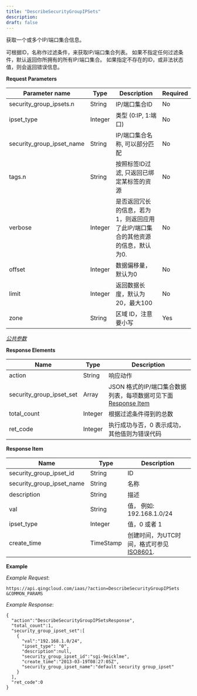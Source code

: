 ```yaml
---
title: "DescribeSecurityGroupIPSets"
description: 
draft: false
---
```




获取一个或多个IP/端口集合信息。

可根据ID，名称作过滤条件，来获取IP/端口集合列表。 如果不指定任何过滤条件，默认返回你所拥有的所有IP/端口集合。 如果指定不存在的ID，或非法状态值，则会返回错误信息。

**Request Parameters**

| Parameter name | Type | Description | Required |
| --- | --- | --- | --- |
| security_group_ipsets.n | String | IP/端口集合ID | No |
| ipset_type | Integer | 类型 (0:IP, 1:端口) | No |
| security_group_ipset_name | String | IP/端口集合名称, 可以部分匹配 | No |
| tags.n | String | 按照标签ID过滤, 只返回已绑定某标签的资源 | No |
| verbose | Integer | 是否返回冗长的信息，若为1，则返回应用了此IP/端口集合的其他资源的信息，默认为0. | No |
| offset | Integer | 数据偏移量，默认为0 | No |
| limit | Integer | 返回数据长度，默认为20，最大100 | No |
| zone | String | 区域 ID，注意要小写 | Yes |

[_公共参数_](../../parameters/)

**Response Elements**

| Name | Type | Description |
| --- | --- | --- |
| action | String | 响应动作 |
| security_group_ipset_set | Array | JSON 格式的IP/端口集合数据列表，每项数据可见下面 [Response Item](#response-item) |
| total_count | Integer | 根据过滤条件得到的总数 |
| ret_code | Integer | 执行成功与否，0 表示成功，其他值则为错误代码 |

**Response Item**

| Name | Type | Description |
| --- | --- | --- |
| security_group_ipset_id | String | ID |
| security_group_ipset_name | String | 名称 |
| description | String | 描述 |
| val | String | 值， 例如: 192.168.1.0/24 |
| ipset_type | Integer | 值，0 或者 1 |
| create_time | TimeStamp | 创建时间，为UTC时间，格式可参见 [ISO8601](http://www.w3.org/TR/NOTE-datetime). |

**Example**

_Example Request_:

```
https://api.qingcloud.com/iaas/?action=DescribeSecurityGroupIPSets
&COMMON_PARAMS
```

_Example Response_:

```
{
  "action":"DescribeSecurityGroupIPSetsResponse",
  "total_count":1,
  "security_group_ipset_set":[
    {
      "val":"192.168.1.0/24",
      "ipset_type": "0",
      "description":null,
      "security_group_ipset_id":"sgi-9eicklme",
      "create_time":"2013-03-19T08:27:05Z",
      "security_group_ipset_name":"default security group_ipset"
    }
  ],
  "ret_code":0
}
```
